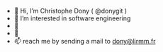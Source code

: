 - 👋 Hi, I’m Christophe Dony ( @donygit )
- 👀 I’m interested in software engineering
- 🌱 
- 💞️ 
- 📫 reach me by sending a mail to dony@lirmm.fr

<!---
donygit/donygit is a ✨ special ✨ repository because its `README.md` (this file) appears on your GitHub profile.
You can click the Preview link to take a look at your changes.
--->
